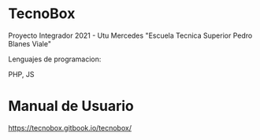 # TecnoBox

Proyecto Integrador 2021 - Utu Mercedes "Escuela Tecnica Superior Pedro Blanes Viale"

Lenguajes de programacion:

PHP, JS

# Manual de Usuario
https://tecnobox.gitbook.io/tecnobox/

